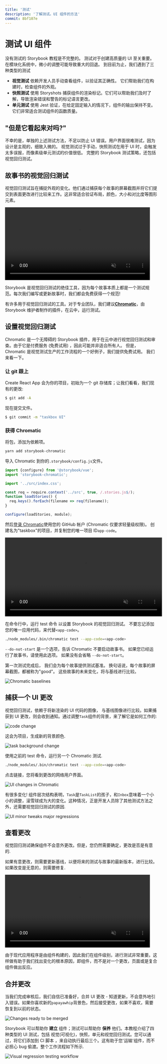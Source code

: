 ```yaml
---
title: '测试'
description: '了解测试。UI 组件的方法'
commit: 8bf107e
---
```


# 测试 UI 组件

没有测试的 Storybook 教程是不完整的。 测试对于创建高质量的 UI 至关重要。 在模块化系统中，微小的调整可能导致重大的回退。 到目前为止，我们遇到了三种类型的测试

- **视觉测试** 依赖开发人员手动查看组件，以验证其正确性。 它们帮助我们在构建时，检查组件的外观。
- **快照测试** 使用 Storyshots 捕获组件的渲染标记。它们可以帮助我们及时了解，导致渲染错误和警告的标记语言更改。
- **单元测试** 使用 Jest 验证，在给定固定输入的情况下，组件的输出保持不变。 它们非常适合测试组件的函数质量。

## "但是它看起来对吗?"

不幸的是，单独的上述测试方法，不足以防止 UI 错误。用户界面很难测试，因为设计是主观的，细致入微的。 视觉测试过于手动，快照测试在用于 UI 时，会触发太多误报，而像素级单元测试的价值很低。 完整的 Storybook 测试策略，还包括视觉回归测试。

## 故事书的视觉回归测试

视觉回归测试旨在捕捉外观的变化。他们通过捕获每个故事的屏幕截图并将它们提交到表面更改进行比较来工作。这非常适合验证布局，颜色，大小和对比度等图形元素。

<video autoPlay muted playsInline loop style="width:480px; margin: 0 auto;">
  <source
    src="/visual-regression-testing.mp4"
    type="video/mp4"
  />
</video>

Storybook 是视觉回归测试的绝佳工具，因为每个故事本质上都是一个测试规范。每次我们编写或更新故事时，我们都会免费获得一个规范!

有许多用于视觉回归测试的工具。对于专业团队，我们建议[**Chromatic**](https://www.chromaticqa.com/)，由 Storybook 维护者制作的插件，在云中，运行测试。

## 设置视觉回归测试

Chromatic 是一个无障碍的 Storybook 插件，用于在云中进行视觉回归测试和审查。由于它是付费服务 (免费试用) ，因此可能并非适合所有人。 但是，Chromatic 是视觉测试生产的工作流程的一个好例子，我们提供免费试用。 我们来看一下。

### 让 git 跟上

Create React App 会为你的项目，初始为一个 git 存储库；让我们看看，我们现有的更改:

```bash
$ git add -A
```

现在提交文件。

```bash
$ git commit -m "taskbox UI"
```

### 获得 Chromatic

将包，添加为依赖项。

```bash
yarn add storybook-chromatic
```

导入 Chromatic 到你的`.storybook/config.js`文件。

```javascript
import {configure} from '@storybook/vue';
import 'storybook-chromatic';

import '../src/index.css';

const req = require.context('../src', true, /.stories.js$/);
function loadStories() {
  req.keys().forEach(filename => req(filename));
}

configure(loadStories, module);
```

然后[登录 Chromatic](https://chromaticqa.com/start)使用您的 GitHub 帐户 (Chromatic 仅要求轻量级权限)。 创建名为"taskbox"的项目，并复制您的唯一项目 ID`app-code`。

<video autoPlay muted playsInline loop style="width:520px; margin: 0 auto;">
  <source
    src="/chromatic-setup-learnstorybook.mp4"
    type="video/mp4"
  />
</video>

在命令行中，运行 test 命令 以设置 Storybook 的视觉回归测试。 不要忘记添加您的唯一应用代码，来代替`<app-code>`。

```bash
./node_modules/.bin/chromatic test --app-code=<app-code>
```

<div class="aside">
<code>--do-not-start</code> 是一个选项，告诉 Chromatic 不要启动故事书。 如果您已经运行了故事书，请使用此选项。 如果没有会省略 <code>--do-not-start</code>。
</div>

第一次测试完成后， 我们会为每个故事提供测试基准。 换句话说，每个故事的屏幕截图，都被称为"good"。 这些故事的未来变化，将与基线进行比较。

![Chromatic baselines](/chromatic-baselines.png)

## 捕获一个 UI 更改

视觉回归测试，依赖于将新渲染的 UI 代码的图像， 与基线图像进行比较。如果捕获到 UI 更改，则会收到通知。通过调整`Task`组件的背景，来了解它是如何工作的:

![code change](/chromatic-change-to-task-component.png)

这会为项目，生成新的背景颜色.

![task background change](/chromatic-task-change.png)

使用之前的 test 命令，运行另一个 Chromatic 测试.

```bash
./node_modules/.bin/chromatic test --app-code=<app-code>
```

点击链接，您将看到更改的网络用户界面。

![UI changes in Chromatic](/chromatic-catch-changes.png)

有很多变化! 组件层次结构表明，`Task`是`TaskList`的孩子，和`Inbox`意味着一个小小的调整，滚雪球成为大的变化。这种情况，正是开发人员除了其他测试方法之外，还需要视觉回归测试的原因.

![UI minor tweaks major regressions](/minor-major-regressions.gif)

## 查看更改

视觉回归测试确保组件不会意外更改。但是，您仍然需要确定，更改是否是有意的.

如果有意更改，则需要更新基线，以便将来的测试与故事的最新版本，进行比较。如果改变是无意的，则需要修复.

<video autoPlay muted playsInline loop style="width:480px; margin: 0 auto;">
  <source
    src="/website-workflow-review-merge-optimized.mp4"
    type="video/mp4"
  />
</video>

由于现代应用程序是由组件构建的，因此我们在组件级别，进行测试非常重要。这样做有助于我们找出变化的根本原因，即组件，而不是对一个更改，页面或是复合组件做出反应。

## 合并更改

当我们完成审核后，我们自信已准备好，合并 UI 更改 - 知道更新，不会意外地引入错误。如果你喜欢新的`papayawhip`背景色，然后接受更改，如果不喜欢，需要恢复到以前的状态。

![Changes ready to be merged](/chromatic-review-finished.png)

Storybook 可以帮助你 **建立** 组件；测试可以帮助你 **保养** 他们。本教程介绍了四种类型的 UI 测试，包括 视觉(可视化)，快照，单元和视觉回归测试。您可以通过，将它们添加到 CI 脚本 ，来自动执行最后三个。这有助于您'运输'组件，而不必担心 bug 偷渡。整个工作流程如下所示.

![Visual regression testing workflow](/cdd-review-workflow.png)
